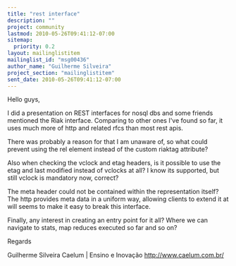 ```yaml
---
title: "rest interface"
description: ""
project: community
lastmod: 2010-05-26T09:41:12-07:00
sitemap:
  priority: 0.2
layout: mailinglistitem
mailinglist_id: "msg00436"
author_name: "Guilherme Silveira"
project_section: "mailinglistitem"
sent_date: 2010-05-26T09:41:12-07:00
---
```



Hello guys,

I did a presentation on REST interfaces for nosql dbs and some friends
mentioned the Riak interface. Comparing to other ones I've found so
far, it uses much more of http and related rfcs than most rest apis.

There was probably a reason for that I am unaware of, so what could
prevent using the rel element instead of the custom riaktag attribute?

Also when checking the vclock and etag headers, is it possible to use
the etag and last modified instead of vclocks at all? I know its
supported, but still vclock is mandatory now, correct?

The meta header could not be contained within the representation
itself? The http provides meta data in a uniform way, allowing clients
to extend it at will seems to make it easy to break this interface.

Finally, any interest in creating an entry point for it all? Where we
can navigate to stats, map reduces executed so far and so on?

Regards

Guilherme Silveira
Caelum | Ensino e Inovação
http://www.caelum.com.br/

